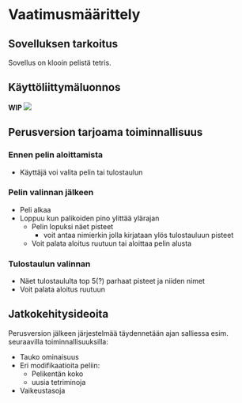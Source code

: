 # Vaatimusmäärittely

## Sovelluksen tarkoitus

Sovellus on klooin pelistä tetris.

## Käyttöliittymäluonnos

**WIP**
![](./kuvat/kayttoliittyma-hahmotelma.png)

## Perusversion tarjoama toiminnallisuus

### Ennen pelin aloittamista

- Käyttäjä voi valita pelin tai tulostaulun

### Pelin valinnan jälkeen

- Peli alkaa
- Loppuu kun palikoiden pino ylittää ylärajan
    - Pelin lopuksi näet pisteet
        - voit antaa nimierkin jolla kirjataan ylös tulostauluun pisteet
    - Voit palata aloitus ruutuun tai aloittaa pelin alusta

### Tulostaulun valinnan 

- Näet tulostaululta top 5(?) parhaat pisteet ja niiden nimet
- Voit palata aloitus ruutuun


## Jatkokehitysideoita

Perusversion jälkeen järjestelmää täydennetään ajan salliessa esim. seuraavilla toiminnallisuuksilla:

- Tauko ominaisuus
- Eri modifikaatioita peliin:
    - Pelikentän koko
    - uusia tetriminoja 
- Vaikeustasoja
